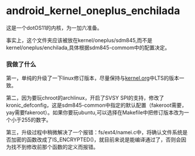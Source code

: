 # android_kernel_oneplus_enchilada

这是一个dotOS11的内核，为一加六准备。

事实上，这个文件夹应该被放在kernel/oneplus/sdm845,而不是kernel/oneplus/enchilada,具体根据sdm845-commom中的配置决定。

### 我做了什么

第一，单纯的升级了一下linux修订版本，尽量保持与[kernel.org](kernel.org)中LTS的版本一致。

第二，因为要玩chroot的archlinux，开启了SVSY SPI的支持，修改了kronic_defconfig，这是sdm845-common中指定的默认配置（fakeroot需要，yay需要fakeroot）。如果你要玩ubuntu,可以选择在Makefile中把修订版本改为一个小于255的数字。

第三，升级过程中稍微解决了一个报错：fs/ext4/namei.c中，将确认文件系统是否加密的函数改成了IS_ENCRYPTED()，就目前来说是能编译通过了，否则会因为找不到修改前那个函数的定义而报错。

